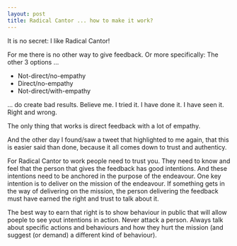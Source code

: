 ```yaml
---
layout: post
title: Radical Cantor ... how to make it work?
---
```

It is no secret: I like Radical Cantor!

For me there is no other way to give feedback. Or more specifically: The other 3 options ...

* Not-direct/no-empathy
* Direct/no-empathy
* Not-direct/with-empathy

... do create bad results. Believe me. I tried it. I have done it. I have seen it. Right and wrong.

The only thing that works is direct feedback with a lot of empathy.

And the other day I found/saw a tweet that highlighted to me again, that this is easier said than done, because it all comes down to trust and authenticy.

For Radical Cantor to work people need to trust you. They need to know and feel that the person that gives the feedback has good intentions. And these intentions need to be anchored in the purpose of the endeavour. One key intention is to deliver on the mission of the endeavour. If something gets in the way of delivering on the mission, the person delivering the feedback must have earned the right and trust to talk about it.

The best way to earn that right is to show behaviour in public that will allow poeple to see yout intentions in action. Never attack a person. Always talk about specific actions and behaviours and how they hurt the mission (and suggest (or demand) a different kind of behaviour).
